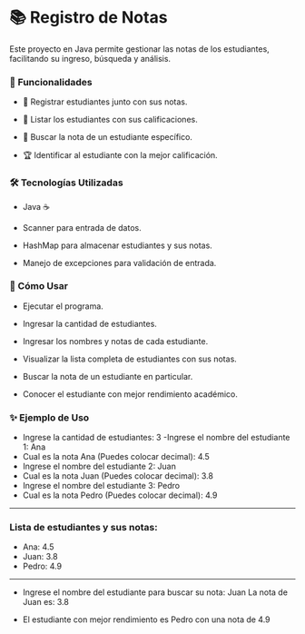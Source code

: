 # 📚 Registro de Notas

Este proyecto en Java permite gestionar las notas de los estudiantes, facilitando su ingreso, búsqueda y análisis.

### 🔹 Funcionalidades

- 📌 Registrar estudiantes junto con sus notas.

- 📌 Listar los estudiantes con sus calificaciones.

- 🔎 Buscar la nota de un estudiante específico.

- 🏆 Identificar al estudiante con la mejor calificación.

### 🛠️ Tecnologías Utilizadas

- Java ☕

- Scanner para entrada de datos.

- HashMap para almacenar estudiantes y sus notas.

- Manejo de excepciones para validación de entrada.

### 🚀 Cómo Usar

- Ejecutar el programa.

- Ingresar la cantidad de estudiantes.

- Ingresar los nombres y notas de cada estudiante.

- Visualizar la lista completa de estudiantes con sus notas.

- Buscar la nota de un estudiante en particular.

- Conocer el estudiante con mejor rendimiento académico.

### ✨ Ejemplo de Uso

- Ingrese la cantidad de estudiantes: 3
-Ingrese el nombre del estudiante 1: Ana
- Cual es la nota Ana (Puedes colocar decimal): 4.5
- Ingrese el nombre del estudiante 2: Juan
- Cual es la nota Juan (Puedes colocar decimal): 3.8
- Ingrese el nombre del estudiante 3: Pedro
- Cual es la nota Pedro (Puedes colocar decimal): 4.9
----
### Lista de estudiantes y sus notas:
- Ana: 4.5
- Juan: 3.8
- Pedro: 4.9
----
- Ingrese el nombre del estudiante para buscar su nota: Juan
La nota de Juan es: 3.8

- El estudiante con mejor rendimiento es Pedro con una nota de 4.9
